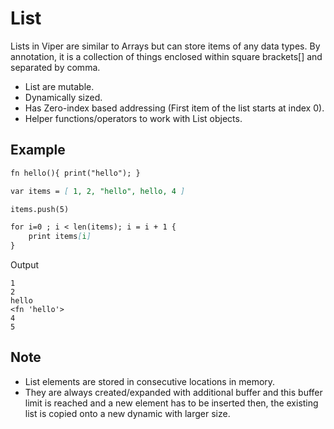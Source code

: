 # List <!-- {docsify-ignore-all} -->

Lists in Viper are similar to Arrays but can store items of any data types. By annotation, it is a collection of things enclosed within square brackets[] and separated by comma. 

- List are mutable.
- Dynamically sized.
- Has Zero-index based addressing (First item of the list starts at index 0).
- Helper functions/operators to work with List objects.

## Example

```list.md
fn hello(){ print("hello"); }

var items = [ 1, 2, "hello", hello, 4 ]

items.push(5)

for i=0 ; i < len(items); i = i + 1 {
    print items[i]
}


```

Output
```
1
2
hello
<fn 'hello'>
4
5
```

## Note

- List elements are stored in consecutive locations in memory. 
- They are always created/expanded with additional buffer and this buffer limit is reached and a new element has to be inserted then, the existing list is copied onto a new dynamic with larger size.